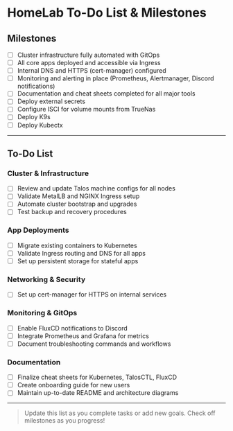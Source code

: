 # HomeLab To-Do List & Milestones

## Milestones
- [ ] Cluster infrastructure fully automated with GitOps
- [ ] All core apps deployed and accessible via Ingress
- [ ] Internal DNS and HTTPS (cert-manager) configured
- [ ] Monitoring and alerting in place (Prometheus, Alertmanager, Discord notifications)
- [ ] Documentation and cheat sheets completed for all major tools
- [ ] Deploy external secrets
- [ ] Configure ISCI for volume mounts from TrueNas
- [ ] Deploy K9s
- [ ] Deploy Kubectx

---

## To-Do List

### Cluster & Infrastructure
- [ ] Review and update Talos machine configs for all nodes
- [ ] Validate MetalLB and NGINX Ingress setup
- [ ] Automate cluster bootstrap and upgrades
- [ ] Test backup and recovery procedures

### App Deployments
- [ ] Migrate existing containers to Kubernetes
- [ ] Validate Ingress routing and DNS for all apps
- [ ] Set up persistent storage for stateful apps

### Networking & Security
- [ ] Set up cert-manager for HTTPS on internal services

### Monitoring & GitOps
- [ ] Enable FluxCD notifications to Discord
- [ ] Integrate Prometheus and Grafana for metrics
- [ ] Document troubleshooting commands and workflows

### Documentation
- [ ] Finalize cheat sheets for Kubernetes, TalosCTL, FluxCD
- [ ] Create onboarding guide for new users
- [ ] Maintain up-to-date README and architecture diagrams

---

> Update this list as you complete tasks or add new goals. Check off milestones as you progress!
